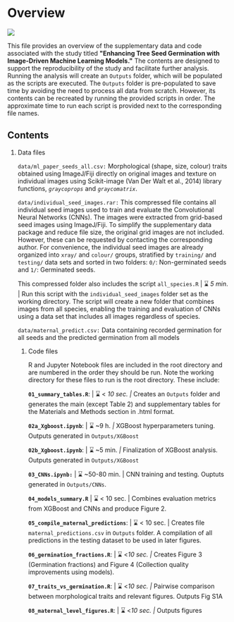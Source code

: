 # Overview

![](images/project_cover.png)

This file provides an overview of the supplementary data and code associated with the study titled **"Enhancing Tree Seed Germination with Image-Driven Machine Learning Models."** The contents are designed to support the reproducibility of the study and facilitate further analysis. Running the analysis will create an `Outputs` folder, which will be populated as the scripts are executed. The `Outputs` folder is pre-populated to save time by avoiding the need to process all data from scratch. However, its contents can be recreated by running the provided scripts in order. The approximate time to run each script is provided next to the corresponding file names.

## Contents

1.  Data files

    `data/ml_paper_seeds_all.csv:` Morphological (shape, size, colour) traits obtained using ImageJ/Fiji directly on original images and texture on individual images using Scikit-image (Van Der Walt et al., 2014) library functions, *`graycoprops`* and *`graycomatrix`*.

    `data/individual_seed_images.rar:` This compressed file contains all individual seed images used to train and evaluate the Convolutional Neural Networks (CNNs). The images were extracted from grid-based seed images using ImageJ/Fiji. To simplify the supplementary data package and reduce file size, the original grid images are not included. However, these can be requested by contacting the corresponding author. For convenience, the individual seed images are already organized into `xray/` and `colour/` groups, stratified by `training/` and `testing/` data sets and sorted in two folders: `0/`: Non-germinated seeds and `1/`: Germinated seeds.

    This compressed folder also includes the script `all_species.R` \| :hourglass: *5 min*. \| Run this script with the `individual_seed_images` folder set as the working directory. The script will create a new folder that combines images from all species, enabling the training and evaluation of CNNs using a data set that includes all images regardless of species.

    `data/maternal_predict.csv:` Data containing recorded germination for all seeds and the predicted germination from all models

    1.  Code files

        R and Jupyter Notebook files are included in the root directory and are numbered in the order they should be run. Note the working directory for these files to run is the root directory. These include:

        **`01_summary_tables.R`**: \| :hourglass: \< *10 sec. \|* Creates an `Outputs` folder and generates the main (except Table 2) and supplementary tables for the Materials and Methods section in .html format.

        **`02a_Xgboost.ipynb`**: \| :hourglass: \~9 h. *\|* XGBoost hyperparameters tuning. Outputs generated in `Outputs/XGBoost`

        **`02b_Xgboost.ipynb`**: \| :hourglass: \~5 min. *\|* Finalization of XGBoost analysis. Outputs generated in `Outputs/XGBoost`

        **`03_CNNs.ipynb:`** \| :hourglass: \~50-80 min. \| CNN training and testing. Ouptuts generated in `Outputs/CNNs`.

        **`04_models_summary.R`** \| :hourglass: \< 10 sec. \| Combines evaluation metrics from XGBoost and CNNs and produce Figure 2.

        **`05_compile_maternal_predictions`**: \| :hourglass: \< 10 sec. \| Creates file `maternal_predictions.csv` in `Outputs` folder. A compilation of all predictions in the testing dataset to be used in later figures.

        **`06_germination_fractions.R`**: \| :hourglass: \<*10 sec. \|* Creates Figure 3 (Germination fractions) and Figure 4 (Collection quality improvements using models).

        **`07_traits_vs_germination.R`**: \| :hourglass: \<*10 sec. \|* Pairwise comparison between morphological traits and relevant figures. Outputs Fig S1A

        **`08_maternal_level_figures.R`**: \| :hourglass: \<*10 sec. \|* Outputs figures
